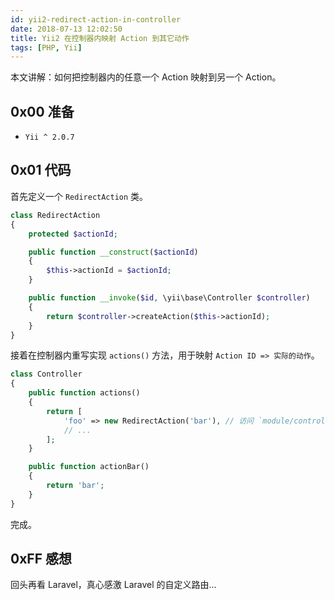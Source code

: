 ```yaml
---
id: yii2-redirect-action-in-controller
date: 2018-07-13 12:02:50
title: Yii2 在控制器内映射 Action 到其它动作
tags: [PHP, Yii]
---
```


本文讲解：如何把控制器内的任意一个 Action 映射到另一个 Action。

## 0x00 准备

- `Yii ^ 2.0.7`

## 0x01 代码

首先定义一个 `RedirectAction` 类。

```php
class RedirectAction
{
    protected $actionId;

    public function __construct($actionId)
    {
        $this->actionId = $actionId;
    }

    public function __invoke($id, \yii\base\Controller $controller)
    {
        return $controller->createAction($this->actionId);
    }
}
```

接着在控制器内重写实现 `actions()` 方法，用于映射 `Action ID => 实际的动作`。

```php
class Controller
{
    public function actions()
    {
        return [
            'foo' => new RedirectAction('bar'), // 访问 `module/controller/foo` 将会被重定向至 `actionBar` 方法
            // ...
        ];
    }

    public function actionBar()
    {
        return 'bar';
    }
}
```

完成。

## 0xFF 感想

回头再看 Laravel，真心感激 Laravel 的自定义路由...

